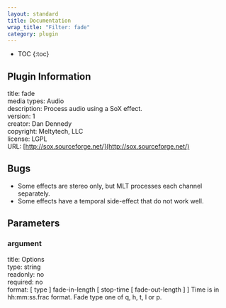 ```yaml
---
layout: standard
title: Documentation
wrap_title: "Filter: fade"
category: plugin
---
```

* TOC
{:toc}

## Plugin Information

title: fade  
media types:
Audio  
description: Process audio using a SoX effect.  
version: 1  
creator: Dan Dennedy  
copyright: Meltytech, LLC  
license: LGPL  
URL: [http://sox.sourceforge.net/](http://sox.sourceforge.net/)  

## Bugs

* Some effects are stereo only, but MLT processes each channel separately.
* Some effects have a temporal side-effect that do not work well.


## Parameters

### argument

title: Options    
type: string  
readonly: no  
required: no  
format: [ type ] fade-in-length [ stop-time [ fade-out-length ] ]
       Time is in hh:mm:ss.frac format.
       Fade type one of q, h, t, l or p.
  

